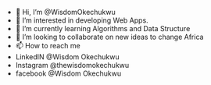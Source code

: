 - 👋 Hi, I’m @WisdomOkechukwu
- 👀 I’m interested in developing Web Apps.
- 🌱 I’m currently learning Algorithms and Data Structure
- 💞️ I’m looking to collaborate on new ideas to change Africa
- 📫 How to reach me
- LinkedIN @Wisdom Okechukwu
- Instagram @thewisdomokechukwu
- facebook @Wisdom Okechukwu

<!---
WisdomOkechukwu/WisdomOkechukwu is a ✨ special ✨ repository because its `README.md` (this file) appears on your GitHub profile.
You can click the Preview link to take a look at your changes.
--->
